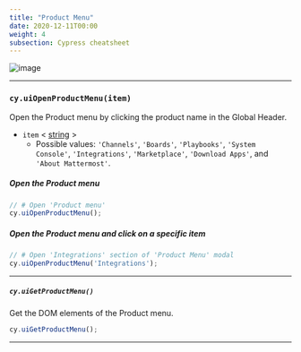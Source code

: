```yaml
---
title: "Product Menu"
date: 2020-12-11T00:00
weight: 4
subsection: Cypress cheatsheet
---
```


![image](/contribute/webapp/e2e-cheatsheet/product-menu.png)

***

### `cy.uiOpenProductMenu(item)`
Open the Product menu by clicking the product name in the Global Header.

- `item`
< <a target="_blank" href="https://developer.mozilla.org/en-US/docs/Web/JavaScript/Data_structures#String_type">string</a> >
  - Possible values: `'Channels'`, `'Boards'`, `'Playbooks'`, `'System Console'`, `'Integrations'`, `'Marketplace'`, `'Download Apps'`, and `'About Mattermost'`.

##### Open the Product menu
```javascript
// # Open 'Product menu'
cy.uiOpenProductMenu();
```

##### Open the Product menu and click on a specific item
```javascript
// # Open 'Integrations' section of 'Product Menu' modal
cy.uiOpenProductMenu('Integrations');
```

***

##### `cy.uiGetProductMenu()`
Get the DOM elements of the Product menu.

```javascript
cy.uiGetProductMenu();
```

***
